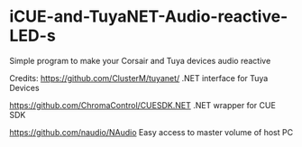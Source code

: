# iCUE-and-TuyaNET-Audio-reactive-LED-s

Simple program to make your Corsair and Tuya devices audio reactive 

Credits:
https://github.com/ClusterM/tuyanet/ .NET interface for Tuya Devices

https://github.com/ChromaControl/CUESDK.NET .NET wrapper for CUE SDK

https://github.com/naudio/NAudio Easy access to master volume of host PC 

